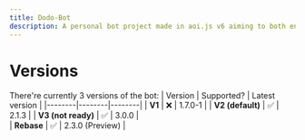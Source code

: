 ```yaml
---
title: Dodo-Bot
description: A personal bot project made in aoi.js v6 aiming to both entertain and provide users some features to use.
---
```


# Versions
There're currently 3 versions of the bot:
| Version | Supported? | Latest version | 
|--------|--------|--------|
| **V1** | ❌ | 1.7.0-1 |
| **V2 (default)** | ✅ | 2.1.3  |
| **V3 (not ready)** | ✅ | 3.0.0 |    
| **Rebase** | ✅ | 2.3.0 (Preview) |

